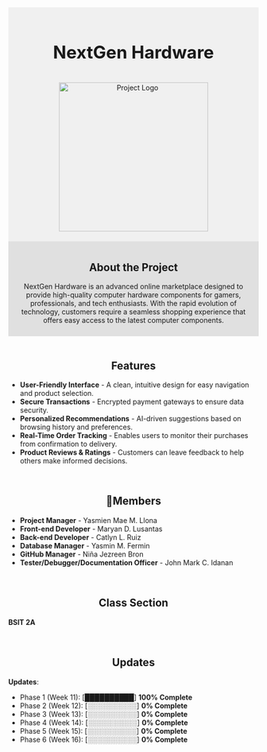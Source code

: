 <div align="center" style="background-color: #f0f0f0; padding: 20px;">
  <h1 style="font-size: 2.5em;">NextGen Hardware</h1>
  <br>
  <img src="https://github.com/user-attachments/assets/4d7a2996-5e84-45d7-9f25-f215d4a897b0" alt="Project Logo" width="300">
</div>

<div style="background-color: #e0e0e0; padding: 10px;">
  <div align="center">

  ## About the Project

NextGen Hardware is an advanced online marketplace designed to provide high-quality computer hardware components for gamers, professionals, and tech enthusiasts. With the rapid evolution of technology, customers require a seamless shopping experience that offers easy access to the latest computer components.
</div>
</div>
<br>

<div align="center">
  
## Features
</div>

- **User-Friendly Interface** - A clean, intuitive design for easy navigation and product selection.
- **Secure Transactions** - Encrypted payment gateways to ensure data security.
- **Personalized Recommendations** - AI-driven suggestions based on browsing history and preferences.
- **Real-Time Order Tracking** - Enables users to monitor their purchases from confirmation to delivery.
- **Product Reviews & Ratings** - Customers can leave feedback to help others make informed decisions.

<br>

<div align="center">

## 👥Members
</div>

- **Project Manager** - Yasmien Mae M. Llona
- **Front-end Developer** - Maryan D. Lusantas
- **Back-end Developer** - Catlyn L. Ruiz
- **Database Manager** - Yasmin M. Fermin
- **GitHub Manager** - Niña Jezreen Bron
- **Tester/Debugger/Documentation Officer** - John Mark C. Idanan

<br>

<div align="center">
  
## Class Section
</div>

**BSIT 2A**

<br>

<div align="center">
  
## Updates
</div>

**Updates**:

- Phase 1 (Week 11): [██████████] **100% Complete**
- Phase 2 (Week 12): [░░░░░░░░░░] **0% Complete**
- Phase 3 (Week 13): [░░░░░░░░░░] **0% Complete**
- Phase 4 (Week 14): [░░░░░░░░░░] **0% Complete**
- Phase 5 (Week 15): [░░░░░░░░░░] **0% Complete**
- Phase 6 (Week 16): [░░░░░░░░░░] **0% Complete**
